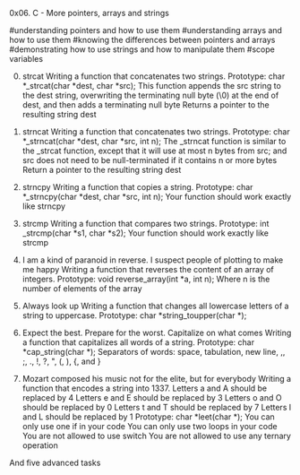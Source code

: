 0x06. C - More pointers, arrays and strings

#understanding pointers and how to use them
#understanding arrays and how to use them
#knowing the differences between pointers and arrays
#demonstrating how to use strings and how to manipulate them
#scope variables

0. strcat
Writing a function that concatenates two strings.
Prototype: char *_strcat(char *dest, char *src);
This function appends the src string to the dest string, overwriting the terminating null byte (\0) at the end of dest, and then adds a terminating null byte
Returns a pointer to the resulting string dest

1. strncat
Writing a function that concatenates two strings.
Prototype: char *_strncat(char *dest, char *src, int n);
The _strncat function is similar to the _strcat function, except that
it will use at most n bytes from src; and
src does not need to be null-terminated if it contains n or more bytes
Return a pointer to the resulting string dest

2. strncpy
Writing a function that copies a string.
Prototype: char *_strncpy(char *dest, char *src, int n);
Your function should work exactly like strncpy

3. strcmp
Writing a function that compares two strings.
Prototype: int _strcmp(char *s1, char *s2);
Your function should work exactly like strcmp

4. I am a kind of paranoid in reverse. I suspect people of plotting to make me happy
Writing a function that reverses the content of an array of integers.
Prototype: void reverse_array(int *a, int n);
Where n is the number of elements of the array

5. Always look up
Writing a function that changes all lowercase letters of a string to uppercase.
Prototype: char *string_toupper(char *);

6. Expect the best. Prepare for the worst. Capitalize on what comes
Writing a function that capitalizes all words of a string.
Prototype: char *cap_string(char *);
Separators of words: space, tabulation, new line, ,, ;, ., !, ?, ", (, ), {, and }

7. Mozart composed his music not for the elite, but for everybody
Writing a function that encodes a string into 1337.
Letters a and A should be replaced by 4
Letters e and E should be replaced by 3
Letters o and O should be replaced by 0
Letters t and T should be replaced by 7
Letters l and L should be replaced by 1
Prototype: char *leet(char *);
You can only use one if in your code
You can only use two loops in your code
You are not allowed to use switch
You are not allowed to use any ternary operation

And five advanced tasks
